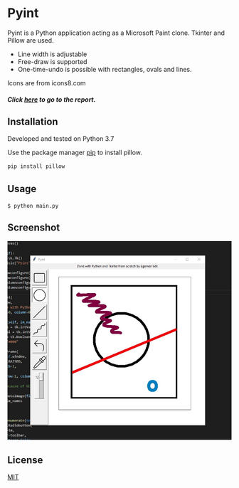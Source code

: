 # Pyint

Pyint is a Python application acting as a Microsoft Paint clone. Tkinter and Pillow are used.

- Line width is adjustable
- Free-draw is supported
- One-time-undo is possible with rectangles, ovals and lines.

Icons are from icons8.com

##### Click [here](static/report.pdf) to go to the report.

## Installation

Developed and tested on Python 3.7

Use the package manager [pip](https://pip.pypa.io/en/stable/) to install pillow.

```bash
pip install pillow
```

## Usage

```
$ python main.py
```

## Screenshot
![screenshot](/static/screenshot.jpg)

## License
[MIT](https://choosealicense.com/licenses/mit/)
